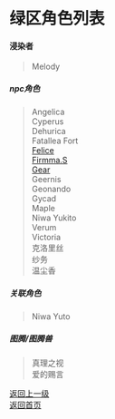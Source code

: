 # 绿区角色列表  
#### 浸染者 
> Melody 
 
##### npc角色 
> Angelica  
> Cyperus  
> Dehurica  
> Fatallea Fort  
> [Felice](https://drrlw.github.io/Character/Green/Felice)   
> [Firmma.S](https://drrlw.github.io/Character/Green/Firmma·S)  
> [Gear](https://drrlw.github.io/Character/Green/Gear)  
> Geernis  
> Geonando  
> Gycad  
> Maple  
> Niwa Yukito  
> Verum  
> Victoria  
> 克洛里丝  
> 纱务  
> 温尘香
> 
  
  
##### 关联角色 
> Niwa Yuto

##### 图腾/图腾兽
> 真理之视  
> 爱的赐言
  
[返回上一级](https://drrlw.github.io/%E8%A7%92%E8%89%B2)  
[返回首页](https://drrlw.github.io/index)  
